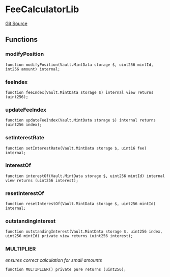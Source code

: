 # FeeCalculatorLib
[Git Source](https://github.com/cryptexfinance/tcapv2.0/blob/adb271543417436c1309ef4ed99a33410b5ee7ce/src/lib/FeeCalculatorLib.sol)


## Functions
### modifyPosition


```solidity
function modifyPosition(Vault.MintData storage $, uint256 mintId, int256 amount) internal;
```

### feeIndex


```solidity
function feeIndex(Vault.MintData storage $) internal view returns (uint256);
```

### updateFeeIndex


```solidity
function updateFeeIndex(Vault.MintData storage $) internal returns (uint256 index);
```

### setInterestRate


```solidity
function setInterestRate(Vault.MintData storage $, uint16 fee) internal;
```

### interestOf


```solidity
function interestOf(Vault.MintData storage $, uint256 mintId) internal view returns (uint256 interest);
```

### resetInterestOf


```solidity
function resetInterestOf(Vault.MintData storage $, uint256 mintId) internal;
```

### outstandingInterest


```solidity
function outstandingInterest(Vault.MintData storage $, uint256 index, uint256 mintId) private view returns (uint256 interest);
```

### MULTIPLIER

*ensures correct calculation for small amounts*


```solidity
function MULTIPLIER() private pure returns (uint256);
```

